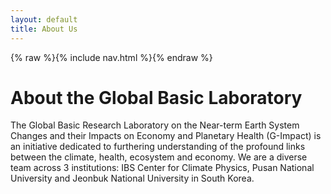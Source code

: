 ```yaml
---
layout: default
title: About Us
---
```

{% raw %}{% include nav.html %}{% endraw %}
# About the Global Basic Laboratory

The Global Basic Research Laboratory on the Near-term Earth System Changes and their Impacts on Economy and Planetary Health (G-Impact) is an initiative dedicated to furthering understanding of the profound links between the climate, health, ecosystem and economy. We are a diverse team across 3 institutions: IBS Center for Climate Physics, Pusan National University and Jeonbuk National University in South Korea. 
